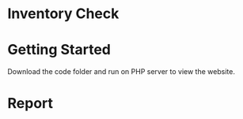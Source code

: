 # Inventory Check

# Getting Started

Download the code folder and run on PHP server to view the website.

# Report 
